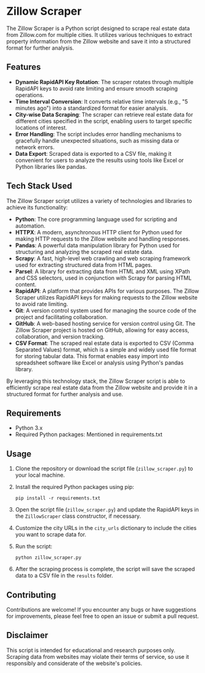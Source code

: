 # Zillow Scraper

The Zillow Scraper is a Python script designed to scrape real estate data from Zillow.com for multiple cities. It utilizes various techniques to extract property information from the Zillow website and save it into a structured format for further analysis.

## Features

- **Dynamic RapidAPI Key Rotation**: The scraper rotates through multiple RapidAPI keys to avoid rate limiting and ensure smooth scraping operations.
- **Time Interval Conversion**: It converts relative time intervals (e.g., "5 minutes ago") into a standardized format for easier analysis.
- **City-wise Data Scraping**: The scraper can retrieve real estate data for different cities specified in the script, enabling users to target specific locations of interest.
- **Error Handling**: The script includes error handling mechanisms to gracefully handle unexpected situations, such as missing data or network errors.
- **Data Export**: Scraped data is exported to a CSV file, making it convenient for users to analyze the results using tools like Excel or Python libraries like pandas.

## Tech Stack Used

The Zillow Scraper script utilizes a variety of technologies and libraries to achieve its functionality:

- **Python**: The core programming language used for scripting and automation.
- **HTTPX**: A modern, asynchronous HTTP client for Python used for making HTTP requests to the Zillow website and handling responses.
- **Pandas**: A powerful data manipulation library for Python used for structuring and analyzing the scraped real estate data.
- **Scrapy**: A fast, high-level web crawling and web scraping framework used for extracting structured data from HTML pages.
- **Parsel**: A library for extracting data from HTML and XML using XPath and CSS selectors, used in conjunction with Scrapy for parsing HTML content.
- **RapidAPI**: A platform that provides APIs for various purposes. The Zillow Scraper utilizes RapidAPI keys for making requests to the Zillow website to avoid rate limiting.
- **Git**: A version control system used for managing the source code of the project and facilitating collaboration.
- **GitHub**: A web-based hosting service for version control using Git. The Zillow Scraper project is hosted on GitHub, allowing for easy access, collaboration, and version tracking.
- **CSV Format**: The scraped real estate data is exported to CSV (Comma Separated Values) format, which is a simple and widely used file format for storing tabular data. This format enables easy import into spreadsheet software like Excel or analysis using Python's pandas library.

By leveraging this technology stack, the Zillow Scraper script is able to efficiently scrape real estate data from the Zillow website and provide it in a structured format for further analysis and use.

## Requirements

- Python 3.x
- Required Python packages: Mentioned in requirements.txt

## Usage

1. Clone the repository or download the script file (`zillow_scraper.py`) to your local machine.
2. Install the required Python packages using pip:

   ```
   pip install -r requirements.txt
   ```

3. Open the script file (`zillow_scraper.py`) and update the RapidAPI keys in the `ZillowScraper` class constructor, if necessary.
4. Customize the city URLs in the `city_urls` dictionary to include the cities you want to scrape data for.
5. Run the script:

   ```
   python zillow_scraper.py
   ```

6. After the scraping process is complete, the script will save the scraped data to a CSV file in the `results` folder.

## Contributing

Contributions are welcome! If you encounter any bugs or have suggestions for improvements, please feel free to open an issue or submit a pull request.

## Disclaimer

This script is intended for educational and research purposes only. Scraping data from websites may violate their terms of service, so use it responsibly and considerate of the website's policies.